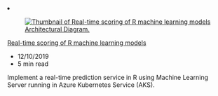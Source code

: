 <!-- This file is automatically generated by build/architectures/build_index.py. Any updates will be lost. -->

<!-- markdownlint-disable MD033 -->

<li class="grid-item item-column" data-categories="AI + Machine Learning Developer Tools Containers ">
<article class="card">
    <div class="card-header has-margin-bottom-none" aria-hidden="true">
        <figure class="image diagram has-height-175 has-overflow-hidden level">
            <a href="/azure/architecture/reference-architectures/ai/realtime-scoring-r"><img src="/azure/architecture/browse/thumbs/realtime-scoring-r.png" class="diagram" alt="Thumbnail of Real-time scoring of R machine learning models Architectural Diagram." data-linktype="relative-path"></a>
        </figure>
    </div>
    <div class="card-content">
        <a class="card-content-title has-margin-top-none" href="/azure/architecture/reference-architectures/ai/realtime-scoring-r">
            <p>Real-time scoring of R machine learning models</p>
        </a>
        <ul class="card-content-metadata">
            <li>12/10/2019</li>
            <li>5 min read</li>
        </ul>
        <p class="card-content-description">Implement a real-time prediction service in R using Machine Learning Server running in Azure Kubernetes Service (AKS).</p>
        <div class="bottom-to-top-fade is-hidden-mobile"></div>
    </div>
</article>
</li>
